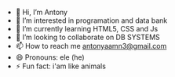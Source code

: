 - 👋 Hi, I’m Antony
- 👀 I’m interested in programation and data bank
- 🌱 I’m currently learning HTML5, CSS and Js
- 💞️ I’m looking to collaborate on DB SYSTEMS
- 📫 How to reach me antonyaamn3@gmail.com
- 😄 Pronouns: ele (he)
- ⚡ Fun fact: i'am like animals

<!---
Antonyaamn3/Antonyaamn3 is a ✨ special ✨ repository because its `README.md` (this file) appears on your GitHub profile.
You can click the Preview link to take a look at your changes.
--->
